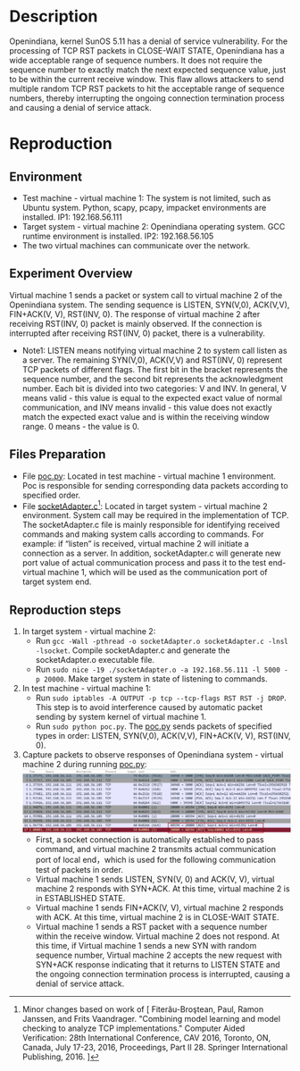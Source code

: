 # Description
Openindiana, kernel SunOS 5.11 has a denial of service vulnerability. For the processing of TCP RST packets in CLOSE-WAIT STATE, Openindiana has a wide acceptable range of sequence numbers. It does not require the sequence number to exactly match the next expected sequence value, just to be within the current receive window. This flaw allows attackers to send multiple random TCP RST packets to hit the acceptable range of sequence numbers, thereby interrupting the ongoing connection termination process and causing a denial of service attack.

# Reproduction
## Environment
* Test machine - virtual machine 1: The system is not limited, such as Ubuntu system. Python, scapy, pcapy, impacket environments are installed. IP1: 192.168.56.111 
* Target system - virtual machine 2: Openindiana operating system. GCC runtime environment is installed. IP2: 192.168.56.105
* The two virtual machines can communicate over the network.

## Experiment Overview
Virtual machine 1 sends a packet or system call to virtual machine 2 of the Openindiana system. The sending sequence is LISTEN, SYN(V,0), ACK(V,V), FIN+ACK(V, V), RST(INV, 0). The response of virtual machine 2 after receiving RST(INV, 0) packet is mainly observed. If the connection is interrupted after receiving RST(INV, 0) packet, there is a vulnerability. 
* Note1: LISTEN means notifying virtual machine 2 to system call listen as a server. The remaining SYN(V,0), ACK(V,V) and RST(INV, 0) represent TCP packets of different flags. The first bit in the bracket represents the sequence number, and the second bit represents the acknowledgment number. Each bit is divided into two categories: V and INV. ​​In general​​, V means valid - this value is equal to the expected exact value of normal communication, and INV means invalid - this value does not exactly match the expected exact value and is within the receiving window range. 0 means - the value is 0.

## Files Preparation
* File [poc.py](https://github.com/zq-star/TCP-Vuln-Report/blob/master/Openindiana%20minimal/tcp-rst-in-close-wait/poc.py): Located in test machine - virtual machine 1 environment. Poc is responsible for sending corresponding data packets according to specified order. 
* File [socketAdapter.c](https://github.com/zq-star/TCP-Vuln-Report/blob/master/Openindiana%20minimal/SutAdapter/socketAdapter.c)[^socketAdapterCode]: Located in target system - virtual machine 2 environment. System call may be required in the implementation of TCP. The socketAdapter.c file is mainly responsible for identifying received commands and making system calls according to commands. For example: if “listen” is received, virtual machine 2 will initiate a connection as a server. In addition, socketAdapter.c will generate new port value of actual communication process and pass it to the test end-virtual machine 1, which will be used as the communication port of target system end.

## Reproduction steps
1. In target system - virtual machine 2:
   * Run `gcc -Wall -pthread -o socketAdapter.o socketAdapter.c -lnsl -lsocket`. Compile socketAdapter.c and generate the socketAdapter.o executable file. 
   * Run `sudo nice -19 ./socketAdapter.o -a 192.168.56.111 -l 5000 -p 20000`. Make target system in state of listening to commands.
2. In test machine - virtual machine 1:
   * Run `sudo iptables -A OUTPUT -p tcp --tcp-flags RST RST -j DROP`. This step is to avoid interference caused by automatic packet sending by system kernel of virtual machine 1.
   * Run `sudo python poc.py`. The [poc.py](https://github.com/zq-star/TCP-Vuln-Report/blob/master/Openindiana%20minimal/tcp-rst-in-close-wait/poc.py) sends packets of specified types in order: LISTEN, SYN(V,0), ACK(V,V), FIN+ACK(V, V), RST(INV, 0).
3. Capture packets to observe responses of Openindiana system - virtual machine 2 during running [poc.py](https://github.com/zq-star/TCP-Vuln-Report/blob/master/Openindiana%20minimal/tcp-rst-in-close-wait/poc.py):
![packets](https://github.com/zq-star/TCP-Vuln-Report/blob/master/Openindiana%20minimal/pictures/tcp-rst-in-close-wait-1.png)
   * First, a socket connection is automatically established to pass command, and virtual machine 2 transmits actual communication port of local end，which is used for the following communication test of packets in order.
   * Virtual machine 1 sends LISTEN, SYN(V, 0) and ACK(V, V), virtual machine 2 responds with SYN+ACK. At this time, virtual machine 2 is in ESTABLISHED STATE.
   * Virtual machine 1 sends FIN+ACK(V, V), virtual machine 2 responds with ACK. At this time, virtual machine 2 is in CLOSE-WAIT STATE.
   * Virtual machine 1 sends a RST packet with a sequence number within the receive window. Virtual machine 2 does not respond. At this time, if Virtual machine 1 sends a new SYN with random sequence number, Virtual machine 2 accepts the new request with SYN+ACK response indicating that it returns to LISTEN STATE and the ongoing connection termination process is interrupted, causing a denial of service attack.
  
[^socketAdapterCode]: Minor changes based on work of [ Fiterău-Broştean, Paul, Ramon Janssen, and Frits Vaandrager. "Combining model learning and model checking to analyze TCP implementations." Computer Aided Verification: 28th International Conference, CAV 2016, Toronto, ON, Canada, July 17-23, 2016, Proceedings, Part II 28. Springer International Publishing, 2016. ]





